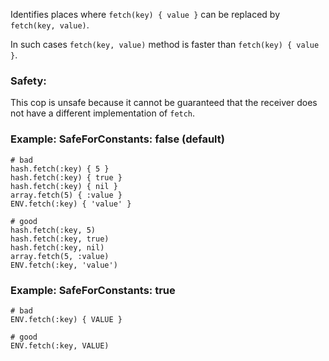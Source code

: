 Identifies places where `fetch(key) { value }`
can be replaced by `fetch(key, value)`.

In such cases `fetch(key, value)` method is faster
than `fetch(key) { value }`.

### Safety:

This cop is unsafe because it cannot be guaranteed that the receiver
does not have a different implementation of `fetch`.

### Example: SafeForConstants: false (default)
    # bad
    hash.fetch(:key) { 5 }
    hash.fetch(:key) { true }
    hash.fetch(:key) { nil }
    array.fetch(5) { :value }
    ENV.fetch(:key) { 'value' }

    # good
    hash.fetch(:key, 5)
    hash.fetch(:key, true)
    hash.fetch(:key, nil)
    array.fetch(5, :value)
    ENV.fetch(:key, 'value')

### Example: SafeForConstants: true
    # bad
    ENV.fetch(:key) { VALUE }

    # good
    ENV.fetch(:key, VALUE)
